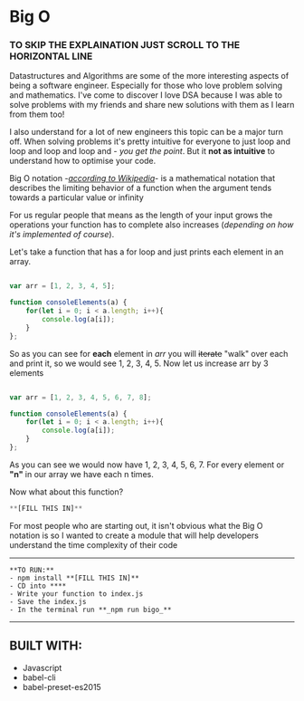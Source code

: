 # Big O

### **TO SKIP THE EXPLAINATION JUST SCROLL TO THE HORIZONTAL LINE**

Datastructures and Algorithms are some of the more interesting aspects of being a software engineer. Especially for those who love problem solving and mathematics. I've come to discover I love DSA because I was able to solve problems with my friends and share new solutions with them as I learn from them too!

I also understand for a lot of new engineers this topic can be a major turn off. When solving problems it's pretty intuitive for everyone to just loop and loop and loop and loop and - _you get the point_. But it **not as intuitive** to understand how to optimise your code.

Big O notation -[_according to Wikipedia_](https://en.wikipedia.org/wiki/Big_O_notation)-  is a mathematical notation that describes the limiting behavior of a function when the argument tends towards a particular value or infinity

For us regular people that means as the length of your input grows the operations your function has to complete also increases (_depending on how it's implemented of course_).

Let's take a function that has a for loop and just prints each element in an array.

```javascript

var arr = [1, 2, 3, 4, 5];

function consoleElements(a) {
	for(let i = 0; i < a.length; i++){
		console.log(a[i]);
	}
};
```

So as you can see for **each** element in _arr_ you will ~~iterate~~ "walk" over each and print it, so we would see 1, 2, 3, 4, 5. Now let us increase arr by 3 elements

```javascript

var arr = [1, 2, 3, 4, 5, 6, 7, 8];

function consoleElements(a) {
	for(let i = 0; i < a.length; i++){
		console.log(a[i]);
	}
};
```

As you can see we would now have 1, 2, 3, 4, 5, 6, 7. For every element or **"n"** in our array we have each n times.

Now what about this function?

```javascript
**[FILL THIS IN]**
```

For most people who are starting out, it isn't obvious what the Big O notation is so I wanted to create a module that will help developers understand the time complexity of their code


---


```
**TO RUN:**
- npm install **[FILL THIS IN]**
- CD into ****
- Write your function to index.js
- Save the index.js
- In the terminal run **_npm run bigo_**
```


---


## BUILT WITH:
- Javascript
- babel-cli
- babel-preset-es2015
